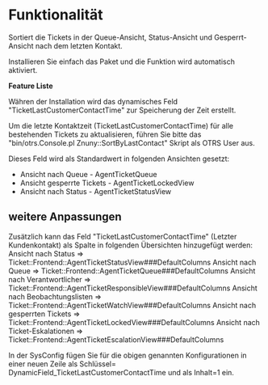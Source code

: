 # Funktionalität

Sortiert die Tickets in der Queue-Ansicht, Status-Ansicht und Gesperrt-Ansicht nach dem letzten Kontakt.

Installieren Sie einfach das Paket und die Funktion wird automatisch aktiviert.


**Feature Liste**

Währen der Installation wird das dynamisches Feld "TicketLastCustomerContactTime" zur Speicherung der Zeit erstellt.

Um die letzte Kontaktzeit (TicketLastCustomerContactTime) für alle bestehenden Tickets zu aktualisieren, führen Sie bitte das "bin/otrs.Console.pl Znuny::SortByLastContact" Skript als OTRS User aus.

Dieses Feld wird als Standardwert in folgenden Ansichten gesetzt:
* Ansicht nach Queue - AgentTicketQueue
* Ansicht gesperrte Tickets - AgentTicketLockedView
* Ansicht nach Status - AgentTicketStatusView

## weitere Anpassungen

Zusätzlich kann das Feld "TicketLastCustomerContactTime" (Letzter Kundenkontakt) als Spalte in folgenden Übersichten hinzugefügt werden:
Ansicht nach Status              => Ticket::Frontend::AgentTicketStatusView###DefaultColumns
Ansicht nach Queue               => Ticket::Frontend::AgentTicketQueue###DefaultColumns
Ansicht nach Verantwortlicher    => Ticket::Frontend::AgentTicketResponsibleView###DefaultColumns
Ansicht nach Beobachtungslisten  => Ticket::Frontend::AgentTicketWatchView###DefaultColumns
Ansicht nach gesperrten Tickets  => Ticket::Frontend::AgentTicketLockedView###DefaultColumns
Ansicht nach Ticket-Eskalationen => Ticket::Frontend::AgentTicketEscalationView###DefaultColumns

In der SysConfig fügen Sie für die obigen genannten Konfigurationen in einer neuen Zeile als Schlüssel= DynamicField_TicketLastCustomerContactTime und als Inhalt=1 ein.